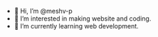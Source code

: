 - 👋 Hi, I’m @meshv-p
- 👀 I’m interested in making website and coding.
- 🌱 I’m currently learning web development.



